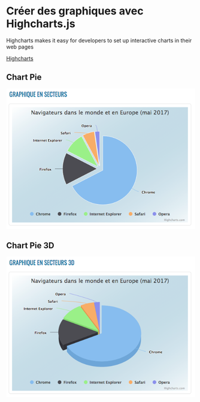 # Créer des graphiques avec Highcharts.js

Highcharts makes it easy for developers to set up interactive charts in their web pages

[Highcharts](https://www.highcharts.com/)

## Chart Pie

![](https://github.com/claudebueno/Graphes-Highcharts/blob/master/highchart-graphique-en-secteur-exemple.png)

## Chart Pie 3D

![](https://github.com/claudebueno/Graphes-Highcharts/blob/master/highchart-graphique-en-secteur-3d-exemple.png)